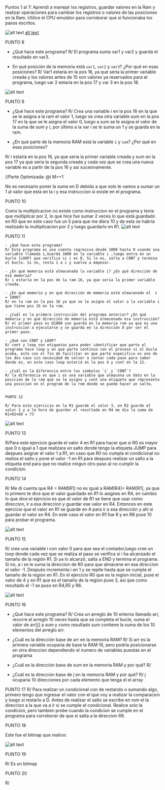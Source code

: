 Puntos 1 al 7: Aprendi a manejar los registros, guardar valores en la Ram y realizar operaciones para cambiar los registros o  valores de las posiciones en la Ram. Utilice el CPU emulator para corroborar que si funcionaba los pasos escritos.

![alt text](Imagenes/Punto1al7.png) [alt text](Conclusiones.md)

PUNTO 8

- ¿Qué hace este programa?
R/ El programa  suma var1 y var2 y guarda el resultado en var3.

- En qué posición de la memoria está `var1`, `var2` y `var3`? ¿Por qué en esas posiciones?
R/ Var1 estaría en la pos 16, ya que seria la primer variable creada y los valores antes de 15 son valores ya reservados para el programa, luego var 2 estaría en la pos 17 y var 3 en la pos 18.

![alt text](Imagenes/Punto8.png)

PUNTO 9

- ¿Qué hace este programa?
R/ Crea una variable i en la pos 16 en la que se le asigna a la ram el valor 1, luego se crea otra variable sum en la pos 17 en la que se le asigna el valor 0, luego a sum se le asigna el valor de la suma de sum y i, por último a la var i se le suma un 1 y se guarda en la ram.

- ¿En qué parte de la memoria RAM está la variable `i` y `sum`? ¿Por qué en esas posiciones?

R/ i estaría en la pos 16, ya que seria la primer variable creada y sum en la pos 17 ya que seria la segunda creada y cada vez que se crea una nueva variable es a partir de la pos 16 y asi sucesivamente.

//Parte Optimizada:
@i
M=+1

No es necesario poner la suma en D debido a que solo le vamos a sumar un 1 al valor que esta en la i y esa instruccion si existe en el programa.

PUNTO 10

Como la multiplicacion no existe como instruccion en el programa y tenia que multiplicar por 2, lo que hice fue sumar 2 veces lo que está guardado en R0 que en este caso fue un 5 para que me diera 10 y de esta se habría realizado la multiplicacion por 2 y luego guardarlo en R1.
![alt text](Imagenes/Punto10.jpg)

PUNTO 11

    - ¿Qué hace este programa?
    R/ Este programa es una cuenta regresiva desde 1000 hasta 0 usando una variable llamada i,Guarda 1000 en la variable i ,luego entra en un bucle (LOOP) que verifica si i es 0, Si lo es, salta a CONT y termina el bucle. Si no, resta 1 a i y vuelve a empezar.

    - ¿En qué memoria está almacenada la variable i? ¿En qué dirección de esa memoria?
    R/ i estaría en la pos de la ram 16, ya que seria la primer variable creada.

    - ¿En qué memoria y en qué dirección de memoria está almacenado el  i = 1000?
    R/ en la ram en la pos 16 ya que se le asigno el valor a la variable i que tiene pos 16 en la ram.

    - ¿Cuál es la primera instrucción del programa anterior? ¿En qué memoria y en qué dirección de memoria está almacenada esa instrucción?
    R/ el primer paso es @1000 yse guarda en la memoria rom ya que es una instruccion a ejecutarse y se guarda en la dirección 0 por ser el primer paso.

    - ¿Qué son CONT y LOOP?
    R/ cont y loop son etiquetas para poder identificar que parte el programa hace loop y en que parte continua con el proceso si el bucle acaba, esto con el fin de facilitar en que parte especifica es uno de los dos caso sin necesidad de volver a contar cada paso para saber donde es, en este caso loop estariá en la pos 4 y cont en la 12.

    - ¿Cuál es la diferencia entre los símbolos `i` y `CONT`?
    R/ la diferencia es que i es una variable que almacena un dato en la posicion de la ram que se le asigno y cont una etiqueta que representa una posicion en el program de la rom donde se puede hacer un salto.


    PUNTO 12

    R/ Para este ejercicio en la R1 guarde el valor 3, en R2 guarde el valor 1 y a la hora de guardar el resultado en R4 me dio la suma de R1+R2+69 = 73
    
![alt text](Imagenes/Punto12.jpg)


   PUNTO 13

   R/Para este ejercicio guarde el valor 4 en R1 para hacer que si R0 es mayor que 0 o igual a 1 que realizara un salto donde tengo la etiqueta JUMP para despues asignar el valor 1 a R1, en caso que R0 no cumpla el condicional no realiza el salto y pone el valor -1 en R1 para despues realizar un salto a la etiqueta end para que no realice ningun otro paso al no cumplir la condicion.

   PUNTO 14

   R/ Me di cuenta que R4 = RAM[R1] no es igual a RAM[R4]= RAM[R1], ya que lo primero te dice que el valor guardado en R1 lo asignes en R4, en cambio lo que dice el ejercicio es que el valor de R1 se tiene que usar como  direccion, ir a esa direccion y guardar ese valor en R4. Entonces en este ejercicio que el valor en R1 se guarde en A para ir a esa dirección y ahí si guardar el valor en R4. En este caso el valor en R1 fue 8 y en R8 puse 10 para probar el programa.

   ![alt text](Imagenes/Punto14.jpg)

   PUNTO 15

   R/ cree una  variable i con valor 0 para que sea el contador,luego cree un loop donde cada vez que se realiza el paso se verifica si i ha alcanzado el tamaño de la región R1. Si ya lo alcanzó, salta a END y termina el programa. Si no, a i se le suma la direccion de R0 para que almacene en esa direccion el valor -1. Después incrementa i en 1 y se repite hasta que se cumpla el tamaño de la region en R1. En el ejercicio R0 que es la region inicial, puse el valor de 4 y en R1 que es el tamaño de la region puse 3, asi que como resultado el -1 se puso en R4,R5 y R6.

   ![alt text](Imagenes/Punto15.jpg)

   PUNTO 16
- ¿Qué hace este programa?
R/ Crea un arreglo de 10 enteros llamado arr, recorre el arreglo 10 veces hasta que se completa el bucle, suma el valor de arr[j] a sum y como resultado sum contiene la suma de los 10 elementos del arreglo arr.

- ¿Cuál es la dirección base de arr en la memoria RAM?
R/ Si arr es la primera variable ocuparia de base la RAM 16, pero podria posicionarse en otra direccion dependiendo el numero de variables puestas en el programa

- ¿Cuál es la dirección base de sum en la memoria RAM y por qué?
R/

- ¿Cuál es la dirección base de j en la memoria RAM y por qué?
R/ j ocuparia 10 direcciones por cada elemento que tenga el el array

PUNTO 17
R/ Para realizar un condicional con de restando o sumando algo, primero tengo que ingresar el valor con el que voy a realizar la comparacion y luego si restarlo a D. Antes de realizar el salto se escribe en rom el la direccion a la que va a ir si se cumple el condicional. Realice solo la condicion, pero tambien probe cuando la condicion se cumple en el programa para corroborar de que si salta a la direccion 69.

PUNTO 18

Este fue el bitmap que realice:

![alt text](Imagenes/Punto18.jpg)


PUNTO 19

R/ Es un bitmap

PUNTO 20

R/